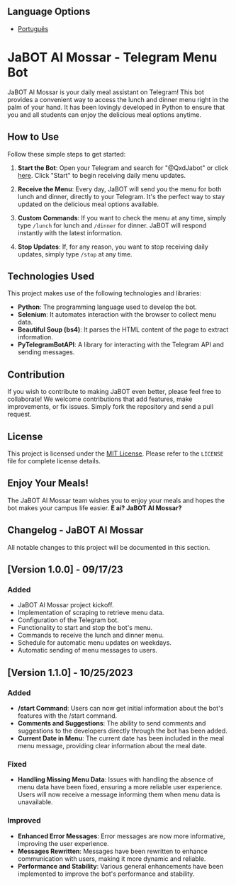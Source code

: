 ## Language Options

- [Português](README.md)

# JaBOT Al Mossar - Telegram Menu Bot

JaBOT Al Mossar is your daily meal assistant on Telegram! This bot provides a convenient way to access the lunch and dinner menu right in the palm of your hand. It has been lovingly developed in Python to ensure that you and all students can enjoy the delicious meal options anytime.

## How to Use

Follow these simple steps to get started:

1. **Start the Bot**: Open your Telegram and search for "@QxdJabot" or click [here](https://t.me/QxdJabot). Click "Start" to begin receiving daily menu updates.

2. **Receive the Menu**: Every day, JaBOT will send you the menu for both lunch and dinner, directly to your Telegram. It's the perfect way to stay updated on the delicious meal options available.

3. **Custom Commands**: If you want to check the menu at any time, simply type `/lunch` for lunch and `/dinner` for dinner. JaBOT will respond instantly with the latest information.

4. **Stop Updates**: If, for any reason, you want to stop receiving daily updates, simply type `/stop` at any time.

## Technologies Used

This project makes use of the following technologies and libraries:

- **Python**: The programming language used to develop the bot.
- **Selenium**: It automates interaction with the browser to collect menu data.
- **Beautiful Soup (bs4)**: It parses the HTML content of the page to extract information.
- **PyTelegramBotAPI**: A library for interacting with the Telegram API and sending messages.

## Contribution

If you wish to contribute to making JaBOT even better, please feel free to collaborate! We welcome contributions that add features, make improvements, or fix issues. Simply fork the repository and send a pull request.

## License

This project is licensed under the [MIT License](LICENSE). Please refer to the `LICENSE` file for complete license details.

## Enjoy Your Meals!

The JaBOT Al Mossar team wishes you to enjoy your meals and hopes the bot makes your campus life easier. **E aí? JaBOT Al Mossar?**

## Changelog - JaBOT Al Mossar

All notable changes to this project will be documented in this section.

## [Version 1.0.0] - 09/17/23

### Added

- JaBOT Al Mossar project kickoff.
- Implementation of scraping to retrieve menu data.
- Configuration of the Telegram bot.
- Functionality to start and stop the bot's menu.
- Commands to receive the lunch and dinner menu.
- Schedule for automatic menu updates on weekdays.
- Automatic sending of menu messages to users.

## [Version 1.1.0] - 10/25/2023

### Added

- **/start Command**: Users can now get initial information about the bot's features with the /start command.
- **Comments and Suggestions**: The ability to send comments and suggestions to the developers directly through the bot has been added.
- **Current Date in Menu**: The current date has been included in the meal menu message, providing clear information about the meal date.

### Fixed

- **Handling Missing Menu Data**: Issues with handling the absence of menu data have been fixed, ensuring a more reliable user experience. Users will now receive a message informing them when menu data is unavailable.

### Improved

- **Enhanced Error Messages**: Error messages are now more informative, improving the user experience.
- **Messages Rewritten**: Messages have been rewritten to enhance communication with users, making it more dynamic and reliable.
- **Performance and Stability**: Various general enhancements have been implemented to improve the bot's performance and stability.
